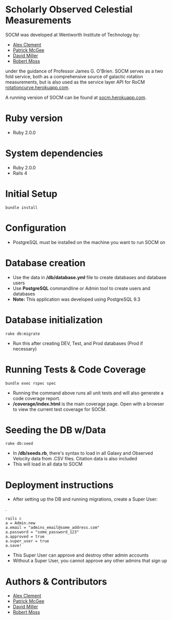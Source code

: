 Scholarly Observed Celestial Measurements
=========================================
SOCM was developed at Wentworth Institute of Technology by:
  - [Alex Clement](https://github.com/alexrdclement)
  - [Patrick McGee](https://github.com/patrickwmcgee)
  - [David Miller](https://github.com/djmill)
  - [Robert Moss](https://github.com/mossr)

under the guidance of Professor James G. O'Brien. SOCM serves as a two fold service, both as a comprehensive source of galactic rotation measurements, but is also used as the service layer API for RoCM [rotationcurve.herokuapp.com](http://rotationcurve.herokuapp.com).

A running version of SOCM can be found at [socm.herokuapp.com](http://socm.herokuapp.com).

Ruby version
============
  - Ruby 2.0.0

System dependencies
===================
  - Ruby 2.0.0
  - Rails 4

Initial Setup
=============

    bundle install


Configuration
=============
  - PostgreSQL must be installed on the machine you want to run SOCM on

Database creation
=================
  - Use the data in **/db/database.yml** file to create databases and database users
  - Use **PostgreSQL** commandline or Admin tool to create users and databases
  - **Note:** This application was developed using PostgreSQL 9.3

Database initialization
=======================

    rake db:migrate

  - Run this after creating DEV, Test, and Prod databases (Prod if necessary)


Running Tests & Code Coverage
=========================

    bundle exec rspec spec

  - Running the command above runs all unit tests and will also generate a code coverage report.
  - **/coverage/index.html** is the main coverage page. Open with a browser to view the current test coverage for SOCM.

Seeding the DB w/Data
=====================

    rake db:seed

  - In **/db/seeds.rb**, there's syntax to load in all Galaxy and Observed Velocity data from .CSV files. Citation data is also included
  - This will load in all data to SOCM

Deployment instructions
=======================
  - After setting up the DB and running migrations, create a Super User:

.

    rails c
    a = Admin.new
    a.email = "admins_email@some_address.com"
    a.password = "some_password_123"
    a.approved = true
    a.super_user = true
    a.save!
  - This Super User can approve and destroy other admin accounts
  - Without a Super User, you cannot approve any other admins that sign up

Authors & Contributors
======================
  - [Alex Clement](https://github.com/alexrdclement)
  - [Patrick McGee](https://github.com/patrickwmcgee)
  - [David Miller](https://github.com/djmill)
  - [Robert Moss](https://github.com/mossr)
